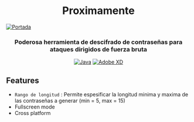 <h1 align="center"> Proximamente </h1>

<a href="#">![Portada](https://user-images.githubusercontent.com/71462334/180693573-47c4ce0c-9d84-4579-8a4a-91bc6fd3e2ca.png)</a>


<h3 align="center"> Poderosa herramienta de descifrado de contraseñas para ataques dirigidos de fuerza bruta </h3>

<div align="center">

<a href="#">![Java](https://img.shields.io/badge/java-%23ED8B00.svg?style=for-the-badge&logo=java&logoColor=white)</a> <a href="#">![Adobe XD](https://img.shields.io/badge/Adobe%20XD-470137?style=for-the-badge&logo=Adobe%20XD&logoColor=#FF61F6)</a>

</div>

## Features

- `Rango de longitud` : Permite espesificar la longitud minima y maxima de las contraseñas a generar (min = 5, max = 15)
- Fullscreen mode
- Cross platform
